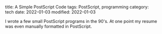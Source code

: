 title: A Simple PostScript Code
tags: PostScript, programming
category: tech
date: 2022-01-03
modified: 2022-01-03

I wrote a few small PostScript programs in the 90's.   At one point my resume was even manually formatted in PostScript.

<!-- PELICAN_END_SUMMARY -->

<script src="https://gist.github.com/jac18281828/a35c2f9a54978a5c1dbbcd1c0bbc66a4.js"></script>
